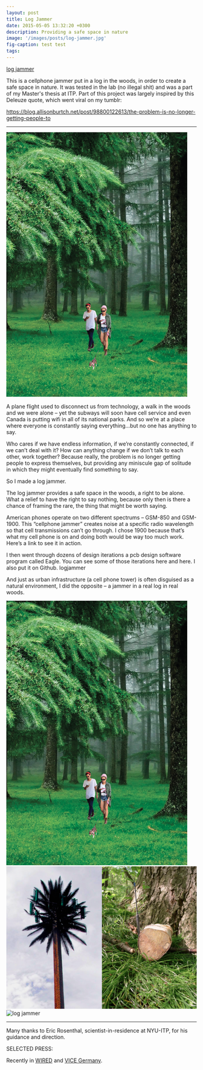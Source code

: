 ```yaml
---
layout: post
title: Log Jammer
date: 2015-05-05 13:32:20 +0300
description: Providing a safe space in nature
image: '/images/posts/log-jammer.jpg'
fig-caption: test test
tags: 
---
```


[log jammer](/images/posts/log-jammer.jpg)

This is a cellphone jammer put in a log in the woods, in order to create a safe space in nature. It was tested in the lab (no illegal shit) and was a part of my Master's thesis at ITP. Part of this project was largely inspired by this Deleuze quote, which went viral on my tumblr:
 <div class="tumblr-post" data-href="https://embed.tumblr.com/embed/post/xjUGgQFXpT7hWCC6cs05RQ/98800122613" data-did="02c121235d29a7f9cb958db770ddf68f11c5be6a"><a href="https://blog.allisonburtch.net/post/98800122613/the-problem-is-no-longer-getting-people-to">https://blog.allisonburtch.net/post/98800122613/the-problem-is-no-longer-getting-people-to</a></div>  <script async src="https://assets.tumblr.com/post.js"></script>


---
![log jammer](/images/posts/log-jammer2.png)

A plane flight used to disconnect us from technology, a walk in the woods and we were alone – yet the subways will soon have cell service and even Canada is putting wifi in all of its national parks. And so we’re at a place where everyone is constantly saying everything…but no one has anything to say.

Who cares if we have endless information, if we’re constantly connected, if we can’t deal with it? How can anything change if we don’t talk to each other, work together? Because really, the problem is no longer getting people to express themselves, but providing any miniscule gap of solitude in which they might eventually find something to say.

So I made a log jammer.

The log jammer provides a safe space in the woods, a right to be alone. What a relief to have the right to say nothing, because only then is there a chance of framing the rare, the thing that might be worth saying.

American phones operate on two different spectrums – GSM-850 and GSM-1900. This “cellphone jammer” creates noise at a specific radio wavelength so that cell transmissions can’t go through. I chose 1900 because that’s what my cell phone is on and doing both would be way too much work. Here’s a link to see it in action.

I then went through dozens of design iterations a pcb design software program called Eagle. You can see some of those iterations here and here. I also put it on Github.
logjammer

And just as urban infrastructure (a cell phone tower) is often disguised as a natural environment, I did the opposite – a jammer in a real log in real woods.

![log jammer](/images/posts/log-jammer2.png)
![log jammer](/images/posts/log-jammer3.png)
![log jammer](/images/posts/log-jammer4.png)



---

Many thanks to Eric Rosenthal, scientist-in-residence at NYU-ITP, for his guidance and direction.

 

SELECTED PRESS:

Recently in [WIRED](http://web.archive.org/web/20161009062627/http://www.wired.com/2014/10/fake-log-jams-your-phone/) and [VICE Germany](http://web.archive.org/web/20161009062627/http://motherboard.vice.com/de/read/dieser-holzklotz-jammt-dein-telefon-damit-du-es-endlich-aus-der-hand-legst).
